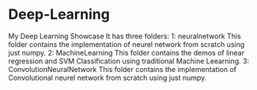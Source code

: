 # Deep-Learning
My Deep Learning Showcase
It has three folders:
1:  neuralnetwork 
This folder contains the implementation of neurel network from scratch using just numpy. 
2:  MachineLearning
This folder contains the demos of linear regression and SVM Classification using traditional Machine Leearning.
3:  ConvolutionNeuralNetwork
This folder contains the implementation of Convolutional neurel network from scratch using just numpy.
